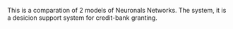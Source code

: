 This is a comparation of 2 models of Neuronals Networks.
The system, it is a desicion support system for credit-bank granting.
